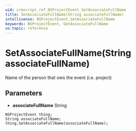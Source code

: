 ```yaml
---
uid: crmscript_ref_NSProjectEvent_SetAssociateFullName
title: SetAssociateFullName(String associateFullName)
intellisense: NSProjectEvent.SetAssociateFullName
keywords: NSProjectEvent, GetAssociateFullName
so.topic: reference
---
```


# SetAssociateFullName(String associateFullName)

Name of the person that ows the event (i.e. project)

## Parameters

* **associateFullName** String

```crmscript
NSProjectEvent thing;
String associateFullName;
thing.SetAssociateFullName(associateFullName);
```


